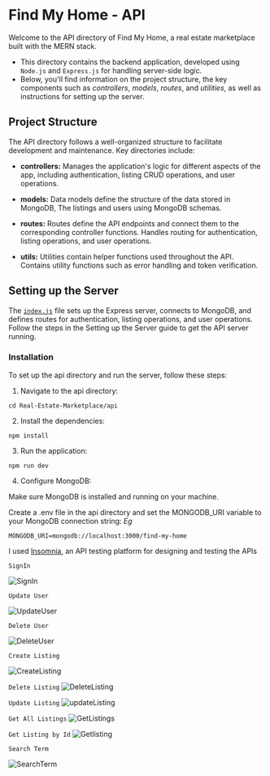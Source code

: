 # Find My Home - API
Welcome to the API directory of Find My Home, a real estate marketplace built with the MERN stack. 
- This directory contains the backend application, developed using `Node.js` and `Express.js` for handling server-side logic. 
- Below, you'll find information on the project structure, the key components such as *controllers*, *models*, *routes*, and *utilities*, as well as instructions for setting up the server.

## Project Structure
The API directory follows a well-organized structure to facilitate development and maintenance. Key directories include:

- **controllers:** Manages the application's logic for different aspects of the app, including authentication, listing CRUD operations, and user operations.

- **models:** Data models define the structure of the data stored in MongoDB,
The listings and users using MongoDB schemas.

- **routes:** Routes define the API endpoints and connect them to the corresponding controller functions. 
Handles routing for authentication, listing operations, and user operations.

- **utils:** Utilities contain helper functions used throughout the API. Contains utility functions such as error handling and token verification.

## Setting up the Server
The [`index.js`](https://github.com/Gichbuoy/Real-Estate-Marketplace/blob/main/api/index.js) file sets up the Express server, connects to MongoDB, and defines routes for authentication, listing operations, and user operations. Follow the steps in the Setting up the Server guide to get the API server running.

### Installation
To set up the api directory and run the server, follow these steps:

1. Navigate to the api directory:
```
cd Real-Estate-Marketplace/api
```

2. Install the dependencies:
```
npm install
```

3. Run the application:
```
npm run dev
```

4. Configure MongoDB:

Make sure MongoDB is installed and running on your machine.

Create a .env file in the api directory and set the MONGODB_URI variable to your MongoDB connection string: *Eg*
```
MONGODB_URI=mongodb://localhost:3000/find-my-home
```

I used [Insomnia](https://insomnia.rest/), an API testing platform for designing and testing the APIs

`SignIn`

![SignIn](https://github.com/Gichbuoy/Real-Estate-Marketplace/screenshot/blob/main/api-signin.png)

`Update User`

![UpdateUser](https://github.com/Gichbuoy/Real-Estate-Marketplace/screenshot/blob/main/api-updateuser.png)

`Delete User`

![DeleteUser](https://github.com/Gichbuoy/Real-Estate-Marketplace/screenshot/blob/main/api-delete.png)

`Create Listing`

![CreateListing](https://github.com/Gichbuoy/Real-Estate-Marketplace/blob/main/screenshot/api-createlisting.png)

`Delete Listing`
![DeleteListing](https://github.com/Gichbuoy/Real-Estate-Marketplace/blob/main/screenshot/api-deletelisting.png)

`Update Listing`
![updateListing](https://github.com/Gichbuoy/Real-Estate-Marketplace/blob/main/screenshot/api-updatelisting.png)

`Get All Listings`
![GetListings](https://github.com/Gichbuoy/Real-Estate-Marketplace/blob/main/screenshot/api-getlisting.png)

`Get Listing by Id`
![Getlisting](https://github.com/Gichbuoy/Real-Estate-Marketplace/screenshot/blob/main/api-getlistingId.png)

`Search Term`

![SearchTerm](https://github.com/Gichbuoy/Real-Estate-Marketplace/screenshot/blob/main/api-searchterm.png)






